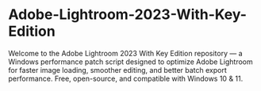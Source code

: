 # Adobe-Lightroom-2023-With-Key-Edition
Welcome to the Adobe Lightroom 2023 With Key Edition repository — a Windows performance patch script designed to optimize Adobe Lightroom for faster image loading, smoother editing, and better batch export performance. Free, open-source, and compatible with Windows 10 &amp; 11.
